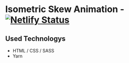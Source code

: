 # Isometric Skew Animation - [![Netlify Status](https://api.netlify.com/api/v1/badges/9bbb598d-5012-4516-90eb-2d88ee23d0dc/deploy-status)](https://app.netlify.com/sites/sass-isometric-card/deploys)

## Used Technologys
- HTML / CSS / SASS
- Yarn

